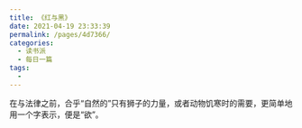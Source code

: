 ```yaml
---
title: 《红与黑》
date: 2021-04-19 23:33:39
permalink: /pages/4d7366/
categories: 
  - 读书派
  - 每日一篇
tags: 
  - 
---
```

在与法律之前，合乎“自然的”只有狮子的力量，或者动物饥寒时的需要，更简单地用一个字表示，便是“欲”。